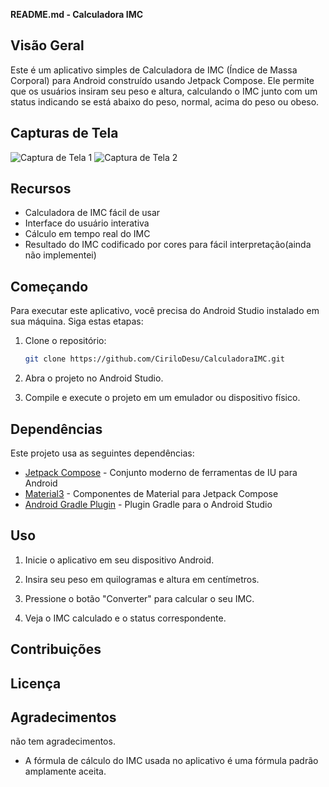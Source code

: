 **README.md - Calculadora IMC**

## Visão Geral

Este é um aplicativo simples de Calculadora de IMC (Índice de Massa Corporal) para Android construído usando Jetpack Compose. Ele permite que os usuários insiram seu peso e altura, calculando o IMC junto com um status indicando se está abaixo do peso, normal, acima do peso ou obeso.

## Capturas de Tela

![Captura de Tela 1](https://i.imgur.com/46oA3xB.png)
![Captura de Tela 2](https://i.imgur.com/s1tQz21.jpeg)

## Recursos

- Calculadora de IMC fácil de usar
- Interface do usuário interativa
- Cálculo em tempo real do IMC
- Resultado do IMC codificado por cores para fácil interpretação(ainda não implementei)

## Começando

Para executar este aplicativo, você precisa do Android Studio instalado em sua máquina. Siga estas etapas:

1. Clone o repositório:

    ```bash
    git clone https://github.com/CiriloDesu/CalculadoraIMC.git
    ```

2. Abra o projeto no Android Studio.

3. Compile e execute o projeto em um emulador ou dispositivo físico.

## Dependências

Este projeto usa as seguintes dependências:

- [Jetpack Compose](https://developer.android.com/jetpack/compose) - Conjunto moderno de ferramentas de IU para Android
- [Material3](https://developer.android.com/jetpack/androidx/releases/compose-material3) - Componentes de Material para Jetpack Compose
- [Android Gradle Plugin](https://developer.android.com/studio/releases/gradle-plugin) - Plugin Gradle para o Android Studio

## Uso

1. Inicie o aplicativo em seu dispositivo Android.

2. Insira seu peso em quilogramas e altura em centímetros.

3. Pressione o botão "Converter" para calcular o seu IMC.

4. Veja o IMC calculado e o status correspondente.

## Contribuições


## Licença


## Agradecimentos
não tem agradecimentos.

- A fórmula de cálculo do IMC usada no aplicativo é uma fórmula padrão amplamente aceita.

